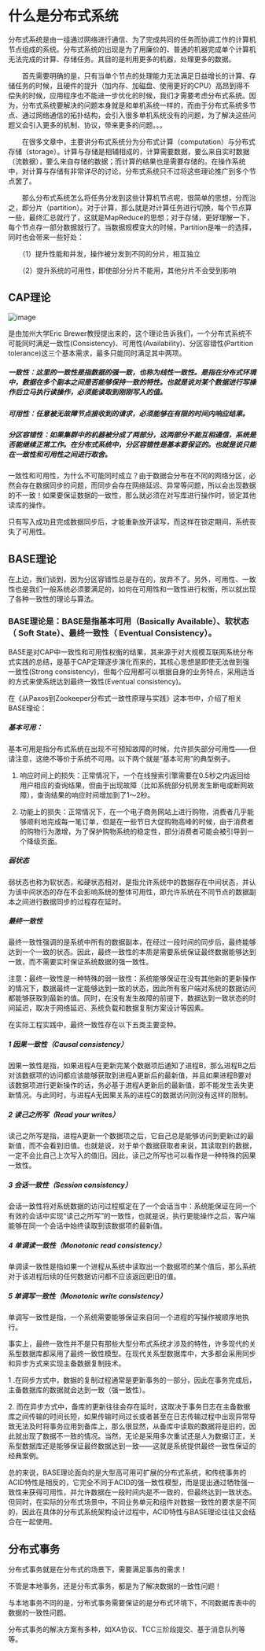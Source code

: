 # 什么是分布式系统

分布式系统是由一组通过网络进行通信、为了完成共同的任务而协调工作的计算机节点组成的系统。分布式系统的出现是为了用廉价的、普通的机器完成单个计算机无法完成的计算、存储任务。其目的是利用更多的机器，处理更多的数据。

　　首先需要明确的是，只有当单个节点的处理能力无法满足日益增长的计算、存储任务的时候，且硬件的提升（加内存、加磁盘、使用更好的CPU）高昂到得不偿失的时候，应用程序也不能进一步优化的时候，我们才需要考虑分布式系统。因为，分布式系统要解决的问题本身就是和单机系统一样的，而由于分布式系统多节点、通过网络通信的拓扑结构，会引入很多单机系统没有的问题，为了解决这些问题又会引入更多的机制、协议，带来更多的问题。。。

　　在很多文章中，主要讲分布式系统分为分布式计算（computation）与分布式存储（storage）。计算与存储是相辅相成的，计算需要数据，要么来自实时数据（流数据），要么来自存储的数据；而计算的结果也是需要存储的。在操作系统中，对计算与存储有非常详尽的讨论，分布式系统只不过将这些理论推广到多个节点罢了。

　　那么分布式系统怎么将任务分发到这些计算机节点呢，很简单的思想，分而治之，即分片（partition）。对于计算，那么就是对计算任务进行切换，每个节点算一些，最终汇总就行了，这就是MapReduce的思想；对于存储，更好理解一下，每个节点存一部分数据就行了。当数据规模变大的时候，Partition是唯一的选择，同时也会带来一些好处：

　　（1）提升性能和并发，操作被分发到不同的分片，相互独立

　　（2）提升系统的可用性，即使部分分片不能用，其他分片不会受到影响

## CAP理论
![image](https://github.com/weilyf2017/Blog/blob/master/images/CAP%E7%90%86%E8%AE%BA.jpg)

是由加州大学Eric Brewer教授提出来的，这个理论告诉我们，一个分布式系统不可能同时满足一致性(Consistency)、可用性(Availability)、分区容错性(Partition tolerance)这三个基本需求，最多只能同时满足其中两项。

##### 一致性：这里的一致性是指数据的强一致，也称为线性一致性。是指在分布式环境中，数据在多个副本之间是否能够保持一致的特性。也就是说对某个数据进行写操作后立马执行读操作，必须能读取到刚刚写入的值。

##### 可用性：任意被无故障节点接收到的请求，必须能够在有限的时间内响应结果。

##### 分区容错性：如果集群中的机器被分成了两部分，这两部分不能互相通信，系统是否能继续正常工作。在分布式系统中，分区容错性是基本要保证的。也就是说只能在一致性和可用性之间进行取舍。

一致性和可用性，为什么不可能同时成立？由于数据会分布在不同的网络分区，必然会存在数据同步的问题，而同步会存在网络延迟、异常等问题，所以会出现数据的不一致！如果要保证数据的一致性，那么就必须在对写库进行操作时，锁定其他读库的操作。

只有写入成功且完成数据同步后，才能重新放开读写，而这样在锁定期间，系统丧失了可用性。

## BASE理论

在上边，我们谈到，因为分区容错性总是存在的，放弃不了。另外，可用性、一致性也是我们一般系统必须要满足的，如何在可用性和一致性进行权衡，所以就出现了各种一致性的理论与算法。

### BASE理论是：BASE是指基本可用（Basically Available）、软状态（ Soft State）、最终一致性（ Eventual Consistency）。

BASE是对CAP中一致性和可用性权衡的结果，其来源于对大规模互联网系统分布式实践的总结，是基于CAP定理逐步演化而来的，其核心思想是即使无法做到强一致性(Strong consistency)，但每个应用都可以根据自身的业务特点，采用适当的方式来使系统达到最终一致性(Eventual consistency)。

在《从Paxos到Zookeeper分布式一致性原理与实践》这本书中，介绍了相关BASE理论：

##### 基本可用：

基本可用是指分布式系统在出现不可预知故障的时候，允许损失部分可用性——但请注意，这绝不等价于系统不可用。以下两个就是“基本可用”的典型例子。

1. 响应时间上的损失：正常情况下，一个在线搜索引擎需要在0.5秒之内返回给用户相应的查询结果，但由于出现故障（比如系统部分机房发生断电或断网故障），查询结果的响应时间增加到了1～2秒。

2. 功能上的损失：正常情况下，在一个电子商务网站上进行购物，消费者几乎能够顺利地完成每一笔订单，但是在一些节日大促购物高峰的时候，由于消费者的购物行为激增，为了保护购物系统的稳定性，部分消费者可能会被引导到一个降级页面。

##### 弱状态

弱状态也称为软状态，和硬状态相对，是指允许系统中的数据存在中间状态，并认为该中间状态的存在不会影响系统的整体可用性，即允许系统在不同节点的数据副本之间进行数据同步的过程存在延时。

##### 最终一致性

最终一致性强调的是系统中所有的数据副本，在经过一段时间的同步后，最终能够达到一个一致的状态。因此，最终一致性的本质是需要系统保证最终数据能够达到一致，而不需要实时保证系统数据的强一致性。

注意：最终一致性是一种特殊的弱一致性：系统能够保证在没有其他新的更新操作的情况下，数据最终一定能够达到一致的状态，因此所有客户端对系统的数据访问都能够获取到最新的值。同时，在没有发生故障的前提下，数据达到一致状态的时间延迟，取决于网络延迟、系统负载和数据复制方案设计等因素。

在实际工程实践中，最终一致性存在以下五类主要变种。

##### 1 因果一致性（Causal consistency）

因果一致性是指，如果进程A在更新完某个数据项后通知了进程B，那么进程B之后对该数据项的访问都应该能够获取到进程A更新后的最新值，并且如果进程B要对该数据项进行更新操作的话，务必基于进程A更新后的最新值，即不能发生丢失更新情况。与此同时，与进程A无因果关系的进程C的数据访问则没有这样的限制。

##### 2 读己之所写（Read your writes）

读己之所写是指，进程A更新一个数据项之后，它自己总是能够访问到更新过的最新值，而不会看到旧值。也就是说，对于单个数据获取者来说，其读取到的数据，一定不会比自己上次写入的值旧。因此，读己之所写也可以看作是一种特殊的因果一致性。

##### 3 会话一致性（Session consistency）

会话一致性将对系统数据的访问过程框定在了一个会话当中：系统能保证在同一个有效的会话中实现“读己之所写”的一致性，也就是说，执行更能操作之后，客户端能够在同一个会话中始终读取到该数据项的最新值。

##### 4 单调读一致性（Monotonic read consistency）

单调读一致性是指如果一个进程从系统中读取出一个数据项的某个值后，那么系统对于该进程后续的任何数据访问都不应该返回更旧的值。

##### 5 单调写一致性（Monotonic write consistency）

单调写一致性是指，一个系统需要能够保证来自同一个进程的写操作被顺序地执行。

事实上，最终一致性并不是只有那些大型分布式系统才涉及的特性，许多现代的关系型数据库都采用了最终一致性模型。在现代关系型数据库中，大多都会采用同步和异步方式来实现主备数据复制技术。

1 .在同步方式中，数据的复制过程通常是更新事务的一部分，因此在事务完成后，主备数据库的数据就会达到一致（强一致性）。

2. 而在异步方式中，备库的更新往往会存在延时，这取决于事务日志在主备数据库之间传输的时间长短，如果传输时间过长或者甚至在日志传输过程中出现异常导致无法及时将事务应用到备库上，那么很显然，从备库中读取的数据将是旧的，因此就出现了数据不一致的情况。当然，无论是采用多次重试还是人为数据订正，关系型数据库还是能够保证最终数据达到一致——这就是系统提供最终一致性保证的经典案例。

总的来说，BASE理论面向的是大型高可用可扩展的分布式系统，和传统事务的ACID特性是相反的，它完全不同于ACID的强一致性模型，而是提出通过牺牲强一致性来获得可用性，并允许数据在一段时间内是不一致的，但最终达到一致状态。但同时，在实际的分布式场景中，不同业务单元和组件对数据一致性的要求是不同的，因此在具体的分布式系统架构设计过程中，ACID特性与BASE理论往往又会结合在一起使用。

## 分布式事务

分布式事务就是在分布式的场景下，需要满足事务的需求！

不管是本地事务，还是分布式事务，都是为了解决数据的一致性问题！

与本地事务不同的是，分布式事务需要保证的是分布式环境下，不同数据库表中的数据的一致性问题。

分布式事务的解决方案有多种，如XA协议、TCC三阶段提交、基于消息队列等等。
